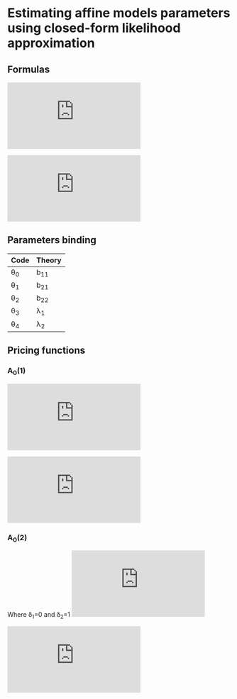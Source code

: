 # Estimating affine models parameters using closed-form likelihood approximation

## Formulas
![equation](http://latex.codecogs.com/gif.latex?%5CGamma%20_%7B0%7D%5Cleft%20%28%20%5Ctheta%20%5Cright%20%29%3D%5Cbegin%7Bbmatrix%7D-A%5Cleft%20%28%20%5Ctau%20_%7B1%7D%20%5Cright%20%29%20%5C%5C%20...%20%5C%5C%20-A%5Cleft%20%28%20%5Ctau%20_%7BN%7D%20%5Cright%20%29%20%5Cend%7Bbmatrix%7D)

![equation](http://latex.codecogs.com/gif.latex?%5CGamma%20%5Cleft%20%28%20%5Ctheta%20%5Cright%20%29%3D%5Cbegin%7Bbmatrix%7DB%5Cleft%20%28%20%5Ctau%20_%7B1%7D%20%5Cright%20%29%5E%7BT%7D%20%5C%5C%20...%20%5C%5C%20B%5Cleft%20%28%20%5Ctau%20_%7BN%7D%20%5Cright%20%29%5E%7BT%7D%20%5Cend%7Bbmatrix%7D)


## Parameters binding
| Code | Theory |
|------|---------------|
|θ<sub>0</sub>|b<sub>11</sub>|
|θ<sub>1</sub>|b<sub>21</sub>|
|θ<sub>2</sub>|b<sub>22</sub>|
|θ<sub>3</sub>|λ<sub>1</sub>|
|θ<sub>4</sub>|λ<sub>2</sub>|

## Pricing functions
### A<sub>0</sub>(1)
![equation](http://latex.codecogs.com/gif.latex?B%5Cleft%20%28%5Ctau%20%5Cright%20%29%3D%5Cfrac%7B%5Cdelta_%7B0%7D%5Cleft%20%28e%5E%7B%5Ctau%20b_%7B11%7D%7D%20-%201%20%5Cright%20%29%7D%7Bb_%7B11%7D%7D)

![equation](http://latex.codecogs.com/gif.latex?A%5Cleft%20%28%5Ctau%20%5Cright%20%29%3D%5Cfrac%7B%5Cdelta_%7B0%7D%5Cleft%20%28%20%5Cleft%20%28%203-4e%5E%7B%5Ctau%20b_%7B11%7D%7D&plus;e%5E%7B2%5Ctau%20b_%7B11%7D%7D&plus;2%5Ctau%20b_%7B11%7D%5Cright%20%29%5Cdelta_%7B0%7D-4b_%7B11%7D%20%5Clambda_%7B1%7D%20%5Cleft%20%281-e%5E%7B%5Ctau%20b_%7B11%7D%7D&plus;%5Ctau%20b_%7B11%7D%20%5Cright%20%29%5Cright%20%29%7D%7B4b_%7B11%7D%5E3%7D)

### A<sub>0</sub>(2)
Where δ<sub>1</sub>=0 and δ<sub>2</sub>=1
![equation](http://latex.codecogs.com/gif.latex?B%20%5Cleft%20%28%20%5Ctau%20%5Cright%20%29%3D%5Cbegin%7Bbmatrix%7D-%5Cfrac%7B%5Cleft%20%28%20e%5E%7Bb_%7B11%7D%7D%20-%20e%5E%7Bb_%7B22%7D%7D%20%5Cright%20%29%5Ctau%20b_%7B21%7D%5E%7B2%7D%7D%7Bb_%7B11%7Db_%7B22%7D%5Cleft%20%28%20b_%7B11%7D-b_%7B22%7D%20%5Cright%20%29%7D%20%5C%5C%20-%5Cfrac%7B1-%5Ctau%20e%5E%7Bb_%7B22%7D%7D%7D%7Bb_%7B22%7D%7D%20%5Cend%7Bbmatrix%7D)

![equation](http://latex.codecogs.com/gif.latex?A%5Cleft%20%28%20%5Ctau%20%5Cright%20%29%3D%20%5Cbegin%7Bmatrix%7D%20%5Cfrac%7B%5Ctau%7D%7Bb_%7B11%7D%5E%7B2%7Db_%7B22%7D%5E%7B2%7D%28%20b_%7B11%7D%5E%7B2%7D-2b_%7B11%7Db_%7B22%7D&plus;b_%7B22%7D%5E%7B2%7D%20%29%7D%28%28%20%5Cfrac%7B1%7D%7B6%7D%20e%5E%7B2b_%7B11%7D%7D&plus;%5Cfrac%7B1%7D%7B6%7D%20e%5E%7B2b_%7B22%7D%7D-%5Cfrac%7B1%7D%7B3%7D%20e%5E%7Bb_%7B11%7D&plus;b_%7B22%7D%7D%29%5Ctau%5E%7B2%7D%20b_%7B21%7D%5E%7B4%7D&plus;%28%5Cfrac%7B1%7D%7B2%7De%5E%7Bb_%7B11%7D%7D-%5Cfrac%7B1%7D%7B2%7De%5E%7Bb_%7B22%7D%7D%29%5Ctau%20%5Clambda_%7B1%7D%20b_%7B11%7Db_%7B21%7D%5E%7B2%7Db_%7B22%7D%5E%7B2%7D&plus;%20%5C%5C&plus;b_%7B11%7D%5E%7B3%7Db_%7B22%7D%28%20%5Ctau%20e%5E%7Bb_%7B22%7D%7D-%5Cfrac%7B1%7D%7B3%7D%20%5Ctau%5E%7B2%7D%20e%5E%7B2b_%7B22%7D%7D&plus;b_%7B22%7D%5Clambda_%7B2%7D%20%28%202-%5Ctau%20e%5E%7Bb_%7B22%7D%7D%29-1%29%20&plus;%20%5C%5C&plus;b_%7B11%7D%5E%7B4%7D%28%20%5Cfrac%7B1%7D%7B2%7D-%20%5Cfrac%7B1%7D%7B2%7D%20%5Ctau%20e%5E%7Bb_%7B22%7D%7D&plus;%5Cfrac%7B1%7D%7B6%7D%5Ctau%5E%7B2%7D%20e%5E%7B2b_%7B22%7D%7D%20&plus;%20b_%7B22%7D%20%5Clambda_%7B2%7D%28%5Cfrac%7B1%7D%7B2%7D%20%5Ctau%20e%5E%7Bb_%7B22%7D%7D%20-1%29%20&plus;%20%5C%5C%20&plus;%20b_%7B11%7D%5E%7B2%7Db_%7B22%7D%28%28%5Cfrac%7B1%7D%7B2%7D-%5Cfrac%7B1%7D%7B2%7D%5Ctau%20e%5E%7Bb_%7B22%7D%7D%20&plus;%20%5Cfrac%7B1%7D%7B6%7D%20%5Ctau%5E%7B2%7D%20e%5E%7B2b_%7B22%7D%7D%29b_%7B22%7D%20&plus;%28%5Cfrac%7B1%7D%7B2%7De%5E%7Bb_%7B22%7D%7D-%5Cfrac%7B1%7D%7B2%7De%5E%7Bb_%7B11%7D%7D%29%5Ctau%20b_%7B21%7D%5E%7B2%7D%20%5Clambda_%7B1%7D%20&plus;%20%28%5Cfrac%7B1%7D%7B2%7D%20%5Ctau%20e%5E%7Bb_%7B22%7D%7D%20-%201%29%20b_%7B22%7D%5E%7B2%7D%20%5Clambda_%7B2%7D%29%20%29%20%5Cend%7Bmatrix%7D)
